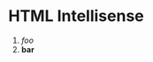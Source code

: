 ﻿<properties
	pageTitle="Intellisense"
	description="bla bla bla"
	slug="intellisense"
	keywords="html, intellisense"
/>

# HTML Intellisense

1. *foo*
2. __bar__


